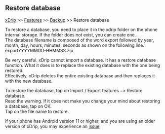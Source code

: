 ## Restore database  
[xDrip](../README.md) >> [Features](./Features_page.md) >> [Backup](./Backup.md) >> Restore database  
  
To restore a database, you need to place it in the xdrip folder on the phone internal storage.  If the folder does not exist, you can create one.  
The database filename is composed of the word export followed by year, month, day, hours, minutes, seconds as shown on the following line.  
exportYYYYMMDD-HHMMSS.zip  
  
Be very careful. xDrip cannot _import_ a database.  It has a restore database function.  What it does is to replace the existing database with the one being restored.  
Effectively, xDrip deletes the entire existing database and then replaces it with the new database.  
  
To restore the database, tap on Import / Export features &#8722;> Restore database.  
Read the warning.  If it does not make you change your mind about restoring a database, tap on OK.  
Tap on the file name to restore.  
  
If your phone has Android version 11 or higher, and you are using an older version of xDrip, you may experience an [issue](./Database-restore-failure).  
  
